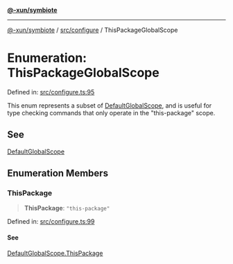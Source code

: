 [**@-xun/symbiote**](../../../README.md)

***

[@-xun/symbiote](../../../README.md) / [src/configure](../README.md) / ThisPackageGlobalScope

# Enumeration: ThisPackageGlobalScope

Defined in: [src/configure.ts:95](https://github.com/Xunnamius/symbiote/blob/25135a1844b8500302680a71b90428852179ec2c/src/configure.ts#L95)

This enum represents a subset of [DefaultGlobalScope](DefaultGlobalScope.md), and is useful for type
checking commands that only operate in the "this-package" scope.

## See

[DefaultGlobalScope](DefaultGlobalScope.md)

## Enumeration Members

### ThisPackage

> **ThisPackage**: `"this-package"`

Defined in: [src/configure.ts:99](https://github.com/Xunnamius/symbiote/blob/25135a1844b8500302680a71b90428852179ec2c/src/configure.ts#L99)

#### See

[DefaultGlobalScope.ThisPackage](DefaultGlobalScope.md#thispackage)
